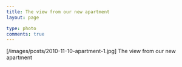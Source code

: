 ```yaml
---
title: The view from our new apartment
layout: page

type: photo
comments: true
---
```


[/images/posts/2010-11-10-apartment-1.jpg] The view from our new apartment

